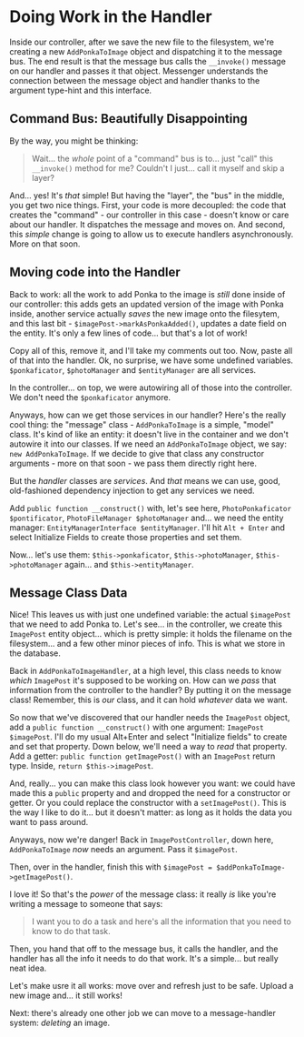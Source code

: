 # Doing Work in the Handler

Inside our controller, after we save the new file to the filesystem, we're creating
a new `AddPonkaToImage` object and dispatching it to the message bus. The end result
is that the message bus calls the `__invoke()` message on our handler and passes
it that object. Messenger understands the connection between the message object
and handler thanks to the argument type-hint and this interface.

## Command Bus: Beautifully Disappointing

By the way, you might be thinking:

> Wait... the *whole* point of a "command" bus is to... just "call" this
> `__invoke()` method for me? Couldn't I just... call it myself and skip a layer?

And... yes! It's *that* simple! But having the "layer", the "bus" in the middle,
you get two nice things. First, your code is more decoupled: the code that creates
the "command" - our controller in this case - doesn't know or care about our handler.
It dispatches the message and moves on. And second, this *simple* change is going
to allow us to execute handlers asynchronously. More on that soon.

## Moving code into the Handler

Back to work: all the work to add Ponka to the image is *still* done inside of our
controller: this adds gets an updated version of the image with Ponka inside, another
service actually *saves* the new image onto the filesytem, and this last bit -
`$imagePost->markAsPonkaAdded()`, updates a date field on the entity. It's only
a few lines of code... but that's a lot of work!

Copy all of this, remove it, and I'll take my comments out too. Now, paste all of
that into the handler. Ok, no surprise, we have some undefined variables.
`$ponkaficator`, `$photoManager` and `$entityManager` are all services.

In the controller... on top, we were autowiring all of those into the controller.
We don't need the `$ponkaficator` anymore.

Anyways, how can we get those services in our handler? Here's the really cool thing:
the "message" class - `AddPonkaToImage` is a simple, "model" class. It's kind of
like an entity: it doesn't live in the container and we don't autowire it into
our classes. If we need an `AddPonkaToImage` object, we say: `new AddPonkaToImage`.
If we decide to give that class any constructor arguments - more on that soon - we
pass them directly right here.

But the *handler* classes are *services*. And *that* means we can use, good,
old-fashioned dependency injection to get any services we need.

Add `public function __construct()` with, let's see here,
`PhotoPonkaficator $pontificator`, `PhotoFileManager $photoManager` and... we need
the entity manager: `EntityManagerInterface $entityManager`. I'll hit `Alt + Enter`
and select Initialize Fields to create those properties and set them.

Now... let's use them: `$this->ponkaficator`, `$this->photoManager`,
`$this->photoManager` again... and `$this->entityManager`.

## Message Class Data

Nice! This leaves us with just one undefined variable: the actual `$imagePost`
that we need to add Ponka to. Let's see... in the controller, we create this
`ImagePost` entity object... which is pretty simple: it holds the filename on
the filesystem... and a few other minor pieces of info. This is what we store
in the database.

Back in `AddPonkaToImageHandler`, at a high level, this class needs to know *which*
`ImagePost` it's supposed to be working on. How can we *pass* that information
from the controller to the handler? By putting it on the message class! Remember,
this is *our* class, and it can hold *whatever* data we want.

So now that we've discovered that our handler needs the `ImagePost` object, add
a `public function __construct()` with one argument: `ImagePost $imagePost`. I'll
do my usual Alt+Enter and select "Initialize fields" to create and set that property.
Down below, we'll need a way to *read* that property. Add a getter:
`public function getImagePost()` with an `ImagePost` return type. Inside,
`return $this->imagePost`.

And, really... you can make this class look however you want: we could have made
this a `public` property and and dropped the need for a constructor or getter.
Or you could replace the constructor with a `setImagePost()`. This is the way
I like to do it... but it doesn't matter: as long as it holds the data you want
to pass around.

Anyways, now we're danger! Back in `ImagePostController`, down here, `AddPonkaToImage`
*now* needs an argument. Pass it `$imagePost`.

Then, over in the handler, finish this with
`$imagePost = $addPonkaToImage->getImagePost()`.

I love it! So that's the *power* of the message class: it really *is* like you're
writing a message to someone that says:

> I want you to do a task and here's all the information that you need to know to
> do that task.

Then, you hand that off to the message bus, it calls the handler, and the handler
has all the info it needs to do that work. It's a simple... but really neat idea.

Let's make usre it all works: move over and refresh just to be safe. Upload a new
image and... it still works!

Next: there's already one other job we can move to a message-handler system:
*deleting* an image.
